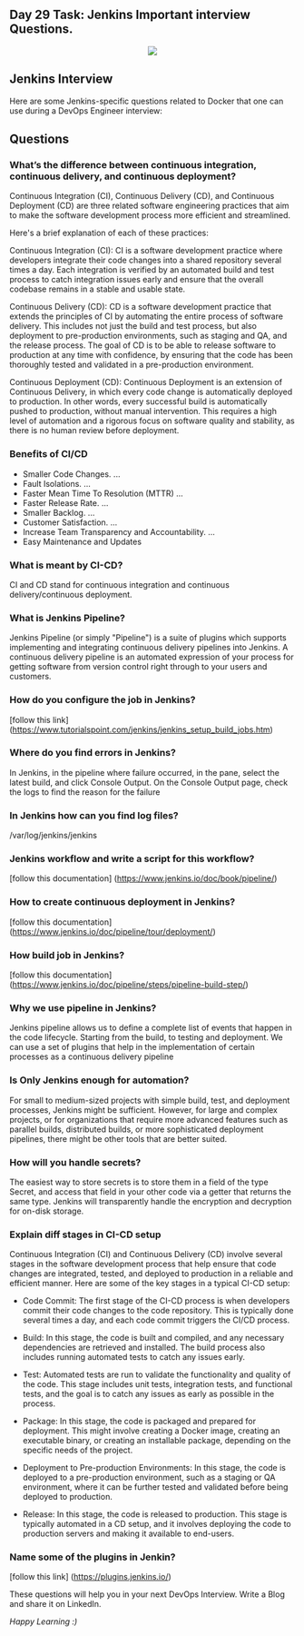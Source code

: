 ## Day 29 Task: Jenkins Important interview Questions.

 <p align="center"><img align="center" src="https://user-images.githubusercontent.com/115981550/215283081-1c77ac18-4825-49d1-8727-7f0940846fff.png" /></p>
 

## Jenkins Interview
 Here are some Jenkins-specific questions related to Docker that one can use during a DevOps Engineer interview:
 
## Questions

### What’s the difference between continuous integration, continuous delivery, and continuous deployment?
 Continuous Integration (CI), Continuous Delivery (CD), and Continuous Deployment (CD) are three related software engineering practices that aim to make the software development process more efficient and streamlined.

Here's a brief explanation of each of these practices:

Continuous Integration (CI): CI is a software development practice where developers integrate their code changes into a shared repository several times a day. Each integration is verified by an automated build and test process to catch integration issues early and ensure that the overall codebase remains in a stable and usable state.

Continuous Delivery (CD): CD is a software development practice that extends the principles of CI by automating the entire process of software delivery. This includes not just the build and test process, but also deployment to pre-production environments, such as staging and QA, and the release process. The goal of CD is to be able to release software to production at any time with confidence, by ensuring that the code has been thoroughly tested and validated in a pre-production environment.

Continuous Deployment (CD): Continuous Deployment is an extension of Continuous Delivery, in which every code change is automatically deployed to production. In other words, every successful build is automatically pushed to production, without manual intervention. This requires a high level of automation and a rigorous focus on software quality and stability, as there is no human review before deployment. 

### Benefits of CI/CD 
- Smaller Code Changes. ...
- Fault Isolations. ...
- Faster Mean Time To Resolution (MTTR) ...
- Faster Release Rate. ...
- Smaller Backlog. ...
- Customer Satisfaction. ...
- Increase Team Transparency and Accountability. ...
- Easy Maintenance and Updates

### What is meant by CI-CD?
  CI and CD stand for continuous integration and continuous delivery/continuous deployment.
### What is Jenkins Pipeline?
Jenkins Pipeline (or simply "Pipeline") is a suite of plugins which supports implementing and integrating continuous delivery pipelines into Jenkins. A continuous delivery pipeline is an automated expression of your process for getting software from version control right through to your users and customers.

### How do you configure the job in Jenkins?
[follow this link] (https://www.tutorialspoint.com/jenkins/jenkins_setup_build_jobs.htm)

### Where do you find errors in Jenkins?
In Jenkins, in the pipeline where failure occurred, in the pane, select the latest build, and click Console Output. On the Console Output page, check the logs to find the reason for the failure

### In Jenkins how can you find log files?
/var/log/jenkins/jenkins

### Jenkins workflow and write a script for this workflow?
[follow this documentation] (https://www.jenkins.io/doc/book/pipeline/)

### How to create continuous deployment in Jenkins?
[follow this documentation] (https://www.jenkins.io/doc/pipeline/tour/deployment/)

### How build job in Jenkins?
[follow this documentation] (https://www.jenkins.io/doc/pipeline/steps/pipeline-build-step/)

### Why we use pipeline in Jenkins? 
Jenkins pipeline allows us to define a complete list of events that happen in the code lifecycle. Starting from the build, to testing and deployment. We can use a set of plugins that help in the implementation of certain processes as a continuous delivery pipeline

### Is Only Jenkins enough for automation?
For small to medium-sized projects with simple build, test, and deployment processes, Jenkins might be sufficient. However, for large and complex projects, or for organizations that require more advanced features such as parallel builds, distributed builds, or more sophisticated deployment pipelines, there might be other tools that are better suited.

### How will you handle secrets?
The easiest way to store secrets is to store them in a field of the type Secret, and access that field in your other code via a getter that returns the same type. Jenkins will transparently handle the encryption and decryption for on-disk storage.

### Explain diff stages in CI-CD setup
Continuous Integration (CI) and Continuous Delivery (CD) involve several stages in the software development process that help ensure that code changes are integrated, tested, and deployed to production in a reliable and efficient manner. Here are some of the key stages in a typical CI-CD setup:

- Code Commit: The first stage of the CI-CD process is when developers commit their code changes to the code repository. This is typically done several times a day, and each code commit triggers the CI/CD process.

- Build: In this stage, the code is built and compiled, and any necessary dependencies are retrieved and installed. The build process also includes running automated tests to catch any issues early.

- Test: Automated tests are run to validate the functionality and quality of the code. This stage includes unit tests, integration tests, and functional tests, and the goal is to catch any issues as early as possible in the process.

- Package: In this stage, the code is packaged and prepared for deployment. This might involve creating a Docker image, creating an executable binary, or creating an installable package, depending on the specific needs of the project.

- Deployment to Pre-production Environments: In this stage, the code is deployed to a pre-production environment, such as a staging or QA environment, where it can be further tested and validated before being deployed to production.

- Release: In this stage, the code is released to production. This stage is typically automated in a CD setup, and it involves deploying the code to production servers and making it available to end-users.


### Name some of the plugins in Jenkin?
[follow this link] (https://plugins.jenkins.io/)


These questions will help you in your next DevOps Interview.
Write a Blog and share it on LinkedIn.

*Happy Learning :)*
